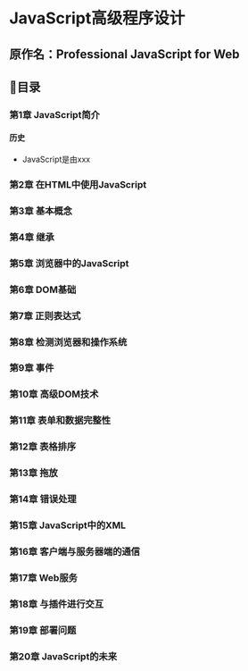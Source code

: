 # JavaScript高级程序设计

## 原作名：Professional JavaScript for Web

## 目录

### 第1章 JavaScript简介

#### 历史

-  JavaScript是由xxx

### 第2章 在HTML中使用JavaScript

### 第3章 基本概念

### 第4章 继承

### 第5章 浏览器中的JavaScript

### 第6章 DOM基础

### 第7章 正则表达式

### 第8章 检测浏览器和操作系统

### 第9章 事件

### 第10章 高级DOM技术

### 第11章 表单和数据完整性

### 第12章 表格排序

### 第13章 拖放

### 第14章 错误处理

### 第15章 JavaScript中的XML

### 第16章 客户端与服务器端的通信

### 第17章 Web服务

### 第18章 与插件进行交互

### 第19章 部署问题

### 第20章 JavaScript的未来

<!-- 
- 出版社：电子工业出版社
- 作者：李笑来
- 版次：2013年10月第3版
- 阅读于：2020年02月05日-2020年02月08日
- 阅读来源：kindle
- 推荐阅读：✨✨✨
- 之所以给3星，是因为书后面几章节说的道理太多，不能否认这些道理可能很有用，但没有经历过一些事无法像作者理解的那般通透。读此书带来的收益是更加了解自己，自己简直就是书中很多反面例子的代表人物，之前却一直不自知，身上的毛病得先认识到，才能谈矫正，这一点颇有收获。 -->